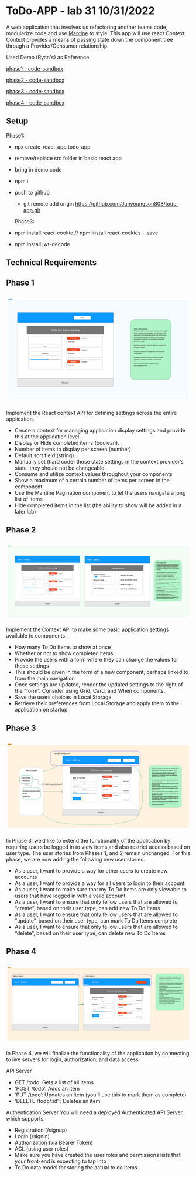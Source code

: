 # ToDo-APP - lab 31 10/31/2022

A web application that involves us refactoring another teams code, modularize code and use [Mantine](https://mantine.dev/) to style. This app will use react Context. Context provides a means of passing state down the component tree through a Provider/Consumer relationship.

Used Demo (Ryan's) as Reference.

[phase1 - code-sandbox](https://codesandbox.io/p/github/Junyoungson808/todo-app/draft/loving-tu?file=%2FREADME.md&workspace=%257B%2522activeFileId%2522%253A%2522cl9xnjhxx0000lrkg3cb7e4fz%2522%252C%2522openFiles%2522%253A%255B%2522%252FREADME.md%2522%255D%252C%2522sidebarPanel%2522%253A%2522EXPLORER%2522%252C%2522gitSidebarPanel%2522%253A%2522COMMIT%2522%252C%2522sidekickItems%2522%253A%255B%257B%2522key%2522%253A%2522cl9xnjkgq000o356h0pnotzbu%2522%252C%2522type%2522%253A%2522PROJECT_SETUP%2522%252C%2522isMinimized%2522%253Afalse%257D%252C%257B%2522type%2522%253A%2522PREVIEW%2522%252C%2522taskId%2522%253A%2522start%2522%252C%2522port%2522%253A3000%252C%2522key%2522%253A%2522cl9xnk0u40068356hzduppp8z%2522%252C%2522isMinimized%2522%253Afalse%257D%252C%257B%2522type%2522%253A%2522TASK_LOG%2522%252C%2522taskId%2522%253A%2522start%2522%252C%2522key%2522%253A%2522cl9xnjxxd004a356hsocitiyc%2522%252C%2522isMinimized%2522%253Afalse%257D%255D%257D)

[phase2 - code-sandbox](https://codesandbox.io/p/github/Junyoungson808/todo-app/context-methods?file=%2FREADME.md&workspace=%257B%2522activeFileId%2522%253A%2522cl9xnsg8v000ylsjg6p18euas%2522%252C%2522openFiles%2522%253A%255B%255D%252C%2522sidebarPanel%2522%253A%2522EXPLORER%2522%252C%2522gitSidebarPanel%2522%253A%2522COMMIT%2522%252C%2522sidekickItems%2522%253A%255B%257B%2522type%2522%253A%2522PREVIEW%2522%252C%2522taskId%2522%253A%2522start%2522%252C%2522port%2522%253A3000%252C%2522key%2522%253A%2522cla21xi7m00ei356hw65zxq7s%2522%252C%2522isMinimized%2522%253Afalse%257D%255D%257D)

[phase3 - code-sandbox](https://codesandbox.io/p/github/Junyoungson808/todo-app/auth0?file=%2FREADME.md&workspace=%257B%2522activeFileId%2522%253A%2522cl9xnsg8v000ylsjg6p18euas%2522%252C%2522openFiles%2522%253A%255B%255D%252C%2522sidebarPanel%2522%253A%2522EXPLORER%2522%252C%2522gitSidebarPanel%2522%253A%2522COMMIT%2522%252C%2522sidekickItems%2522%253A%255B%257B%2522type%2522%253A%2522PREVIEW%2522%252C%2522taskId%2522%253A%2522start%2522%252C%2522port%2522%253A3000%252C%2522key%2522%253A%2522cla21x10i008z356h6l4v66kg%2522%252C%2522isMinimized%2522%253Afalse%257D%255D%257D)

[phase4 - code-sandbox](https://codesandbox.io/p/github/Junyoungson808/todo-app/api-integration?file=%2FREADME.md&workspace=%257B%2522activeFileId%2522%253A%2522cl9xnsg8v000ylsjg6p18euas%2522%252C%2522openFiles%2522%253A%255B%255D%252C%2522sidebarPanel%2522%253A%2522EXPLORER%2522%252C%2522gitSidebarPanel%2522%253A%2522COMMIT%2522%252C%2522sidekickItems%2522%253A%255B%257B%2522key%2522%253A%2522cla223xx100mp356h95zfmew2%2522%252C%2522type%2522%253A%2522PROJECT_SETUP%2522%252C%2522isMinimized%2522%253Afalse%257D%255D%257D)

## Setup

  Phase1:

- npx create-react-app todo-app
- remove/replace src folder in basic react app
- bring in demo code
- npm i  <!-- bring in demo code/src folder -->
- push to github
  - git remote add origin <https://github.com/Junyoungson808/todo-app.git>

  Phase3:
- npm install react-cookie // npm install react-cookies --save
- npm install jwt-decode

## Technical Requirements

## Phase 1

## ![UML - lab 31](./week7%20labs.png)

Implement the React context API for defining settings across the entire application.

- Create a context for managing application display settings and provide this at the application level.
- Display or Hide completed items (boolean).
- Number of items to display per screen (number).
- Default sort field (string).
- Manually set (hard code) those state settings in the context provider’s state, they should not be changeable.
- Consume and utilize context values throughout your components
- Show a maximum of a certain number of items per screen in the <List /> component
- Use the Mantine Pagination component to let the users navigate a long list of items
- Hide completed items in the list (the ability to show will be added in a later lab)

## Phase 2

## ![UML - lab 32](./week7%20labs%20(1).png)

Implement the Context API to make some basic application settings available to components.

- How many To Do Items to show at once
- Whether or not to show completed items
- Provide the users with a form where they can change the values for those settings
- This should be given in the form of a new component, perhaps linked to from the main navigation
- Once settings are updated, render the updated settings to the right of the “form”. Consider using Grid, Card, and When components.
- Save the users choices in Local Storage
- Retrieve their preferences from Local Storage and apply them to the application on startup

## Phase 3

## ![UML - lab 33](./week7%20labs%20(2).png)

In Phase 3, we’d like to extend the functionality of the application by requiring users be logged in to view items and also restrict access based on user type. The user stories from Phases 1, and 2 remain unchanged. For this phase, we are now adding the following new user stories.

- As a user, I want to provide a way for other users to create new accounts
- As a user, I want to provide a way for all users to login to their account
- As a user, I want to make sure that my To Do items are only viewable to users that have logged in with a valid account.
- As a user, I want to ensure that only fellow users that are allowed to “create”, based on their user type, can add new To Do Items
- As a user, I want to ensure that only fellow users that are allowed to “update”, based on their user type, can mark To Do Items complete
- As a user, I want to ensure that only fellow users that are allowed to “delete”, based on their user type, can delete new To Do Items

## Phase 4

## ![UML - lab 34](./week7%20labs%20(3).png)

In Phase 4, we will finalize the functionality of the application by connecting to live servers for login, authorization, and data access

API Server

- GET /todo: Gets a list of all items
- ‘POST /todo’: Adds an item
- ‘PUT /todo’: Updates an item (you’ll use this to mark them as complete)
- ‘DELETE /todo/:id’ : Deletes an item

Authentication Server
You will need a deployed Authenticated API Server, which supports:

- Registration (/signup)
- Login (/signin)
- Authorization (via Bearer Token)
- ACL (using user roles)
- Make sure you have created the user roles and permissions lists that your front-end is expecting to tap into
- To Do data model for storing the actual to do items
